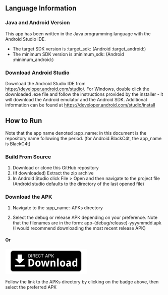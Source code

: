 ## Language Information 

### Java and Android Version
This app has been written in the Java programming language with the Android 
Studio IDE.
- The target SDK version is :target_sdk: (Android :target_android:)
- The minimum SDK version is :minimum_sdk: (Android :minimum_android:)

### Download Android Studio
Download the Android Studio IDE from <https://developer.android.com/studio/>. 
For Windows, double click the downloaded .exe file and follow the instructions 
provided by the installer - it will download the Android emulator and the 
Android SDK. Additional information can be found at 
<https://developer.android.com/studio/install>

## How to Run
Note that the app name denoted :app_name: in this document is the repository 
name following the period. (for Android.BlackC4t, the app_name is BlackC4t)

### Build From Source
1. Download or clone this GitHub repository
2. (If downloaded) Extract the zip archive
3. In Android Studio click File > Open and then navigate to the project file 
(Android studio defaults to the directory of the last opened file)

<!--
### Get it on Google Play 
1. Open the Google Play app
2. Search for :app_name: 
#### Or
[<img src="readme-assets/badges/google-play-download.png"
      alt="Get it on Google Play"   height="80">]
      (https://play.google.com/store/apps/)

Follow the link to the listing on Google Play by clicking on the badge above, 
then download/ install
-->

<!--
### Available at Amazon Appstore 
1. Open the Amazon Appstore (can be downloaded from 
<https://www.amazon.co.uk/androidapp>)
2. Search for :app_name:
#### Or
[<img src="readme-assets/badges/amazon-appstore-download.png"
      alt="Available at Amazon Appstore"   height="80">]
(http://www.amazon.com/gp/mas/dl/android?p=:package_name:&ref=mas_pm_[app_name])

Follow the link to the listing on the Amazon Appstore by clicking on the badge 
above, then download/ install
-->

### Download the APK 
1. Navigate to the :app_name:-APKs directory

2. Select the debug or release APK depending on your preference. Note that the 
filenames are in the form: app-(debug/release)-yyyymmdd.apk (I would recommend 
downloading the most recent release APK)
#### Or
[<img src="readme-assets/badges/direct-apk-download.png"
    alt="Direct apk download"   height="80">](/APKs)

Follow the link to the APKs directory by clicking on the badge above, then 
select the preferred APK

<!--
### Get it on APKPure
1. Go to <https://m.apkpure.com> or open the APKPure app
2. Search for :app_name: or :author:.
#### Or
[<img src="readme-assets/badges/apkpure-download.png"
      alt="Get it on APKPure"   height="80">]
      (https://apkpure.com/:app_name:/:package_name:)

Follow the link to the listing on apkpure.com by clicking on the badge above, 
then download/ install
-->
